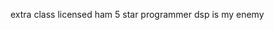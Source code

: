 extra class licensed ham
5 star programmer
dsp is my enemy

<!---
hf-ikea/hf-ikea is a ✨ special ✨ repository because its `README.md` (this file) appears on your GitHub profile.
You can click the Preview link to take a look at your changes.
--->
